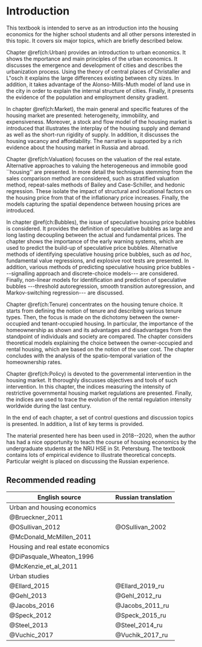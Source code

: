 # Introduction

This textbook is intended to serve as an introduction into the housing economics for the higher school students and all other persons interested in this topic. It  covers six major topics, which are briefly described below.

Chapter \@ref(ch:Urban) provides an introduction to urban economics. It shows the mportance and main principles of the urban economics. It discusses the emergence and development of cities and describes the urbanization process. Using the theory of central places of Christaller and L\"osch it explains the large differences existing between city sizes. In addition, it takes advantage of the Alonso-Mills-Muth model of land use in the city in order to explain the internal structure of cities. Finally, it presents the evidence of the population and employment density gradient.

In chapter \@ref(ch:Market), the main general and specific features of the housing market are presented: heterogeneity, immobility, and expensiveness. Moreover, a stock and flow model of the housing market is introduced that illustrates the interplay of the housing supply and demand as well as the short-run rigidity of supply. In addition, it discusses the housing vacancy and affordability. The narrative is supported by a rich evidence about the housing market in Russia and abroad.

Chapter \@ref(ch:Valuation) focuses on the valuation of the real estate. Alternative approaches to valuing the heterogeneous and immobile good ``housing'' are presented. In more detail the techniques stemming from the sales comparison method are considered, such as stratified valuation method, repeat-sales methods of Bailey and Case-Schiller, and hedonic regression. These isolate the impact of structural and locational factors on the housing price from that of the inflationary price increases. Finally, the models capturing the spatial dependence between housing prices are introduced.

In chapter \@ref(ch:Bubbles), the issue of speculative housing price bubbles is considered. It provides the definition of speculative bubbles as large and long lasting decoupling between the actual and fundamental prices. The chapter shows the importance of the early warning systems, which are used to predict the build-up of speculative price bubbles. Alternative methods of identifying speculative housing price bubbles, such as *ad hoc*, fundamental value regressions, and explosive root tests are presented. In addition, various methods of predicting speculative housing price bubbles ---signalling approach and discrete-choice models--- are considered. Finally, non-linear models for identification and prediction of speculative bubbles ---threshold autoregression, smooth transition autoregression, and Markov-switching regression--- are discussed.

Chapter \@ref(ch:Tenure) concentrates on the housing tenure choice. It starts from defining the notion of tenure and describing various tenure types. Then, the focus is made on the dichotomy between the owner-occupied and tenant-occupied housing. In particular, the importance of the homeownership as shown and its advantages and disadvantages from the standpoint of individuals and society are compared. The chapter considers theoretical models explaining the choice between the owner-occupied and rental housing, which are based on the notion of the user cost. The chapter concludes with the analysis of the spatio-temporal variation of the homeownership rates.

Chapter \@ref(ch:Policy) is devoted to the governmental intervention in the housing market. It thoroughly discusses objectives and tools of such intervention. In this chapter, the indices measuring the intensity of restrictive governmental housing market regulations are presented. Finally, the indices are used to trace the evolution of the rental regulation intensity worldwide during the last century.

In the end of each chapter, a set of control questions and discussion topics is presented. In addition, a list of key terms is provided. 

The material presented here has been used in 2018--2020, when the author has had a nice opportunity to teach the course of housing economics by the undergraduate students at the NRU HSE in St. Petersburg. The textbook contains lots of empirical evidence to illustrate theoretical concepts. Particular weight is placed on discussing the Russian experience.

## Recommended reading

| English source | Russian translation |
|----------------|:--------------------|
|Urban and housing economics |
| @Brueckner_2011 | | 
| @OSullivan_2012 | @OSullivan_2002 |
| @McDonald_McMillen_2011 ||
| Housing and real estate economics	|
| @DiPasquale_Wheaton_1996 ||
| @McKenzie_et_al_2011 | |
| Urban studies |
| @Ellard_2015 | @Ellard_2019_ru |
| @Gehl_2013 | @Gehl_2012_ru |
| @Jacobs_2016 | @Jacobs_2011_ru |
| @Speck_2012 | @Speck_2015_ru |
| @Steel_2013 | @Steel_2014_ru |
| @Vuchic_2017 | @Vuchik_2017_ru |
